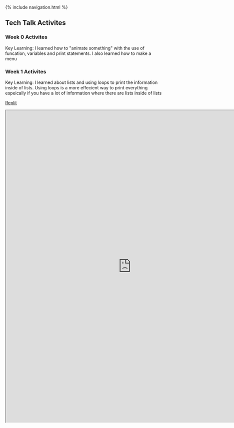 {% include navigation.html %}

## Tech Talk Activites

### Week 0 Activites
Key Learning: I learned how to "animate something" with the use of funcation, variables and print statements. I also learned how to make a menu <br>

### Week 1 Activites
Key Learning: I learned about lists and using loops to print the information inside of lists. Using loops is a more effecient way to print everything espeically if you have a lot of information where there are lists inside of lists

[Replit](https://replit.com/@alicet1/alice-individual#main.py) <br>
<iframe height="1000px" width="800px" src="https://replit.com/@alicet1/curly-chopstick?lite=true#main.py"></iframe>


